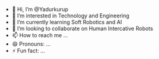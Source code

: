 - 👋 Hi, I’m @Yadurkurup
- 👀 I’m interested in Technology and Engineering 
- 🌱 I’m currently learning Soft Robotics and AI
- 💞️ I’m looking to collaborate on Human Intercative Robots
- 📫 How to reach me ...
- 😄 Pronouns: ...
- ⚡ Fun fact: ...

<!---
Yadurkurup/Yadurkurup is a ✨ special ✨ repository because its `README.md` (this file) appears on your GitHub profile.
You can click the Preview link to take a look at your changes.
--->
